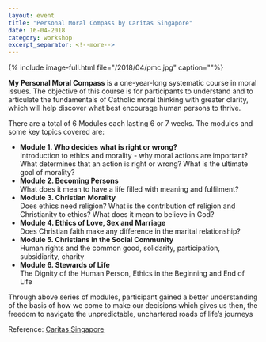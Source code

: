 ```yaml
---
layout: event
title: "Personal Moral Compass by Caritas Singapore"
date: 16-04-2018
category: workshop
excerpt_separator: <!--more-->
---
```


{% include image-full.html file="/2018/04/pmc.jpg" caption=""%}

<!--more-->

**My Personal Moral Compass** is a one-year-long systematic course in moral issues. The objective of this course is for participants to understand and to articulate the fundamentals of Catholic moral thinking with greater clarity, which will help discover what best encourage human persons to thrive.

There are a total of 6 Modules each lasting 6 or 7 weeks. The modules and some key topics covered are:
- **Module 1.  Who decides what is right or wrong?**  
  Introduction to ethics and morality - why moral actions are important? What determines that an action is right or wrong? What is the ultimate goal of morality?
- **Module 2.  Becoming Persons**  
  What does it mean to have a life filled with meaning and fulfilment?
- **Module 3.  Christian Morality**  
  Does ethics need religion? What is the contribution of religion and  Christianity to ethics? What does it mean to believe in God? 
- **Module 4.  Ethics of Love, Sex and Marriage**  
  Does Christian faith make any difference in the marital relationship?
- **Module 5.  Christians in the Social Community**  
  Human rights and the common good, solidarity, participation, subsidiarity, charity
- **Module 6.  Stewards of Life**  
 The Dignity of the Human Person, Ethics in the Beginning and End of Life 

Through above series of modules, participant gained a better understanding of the basis of how we come to make our decisions which gives us then, the freedom to navigate the unpredictable, unchartered roads of life’s journeys

Reference: [Caritas Singapore](https://www.caritas-singapore.org/my-personal-moral-compass/)